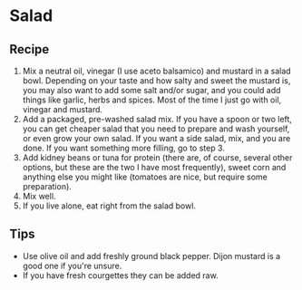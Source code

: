 # Salad

## Recipe

1. Mix a neutral oil, vinegar (I use aceto balsamico) and mustard in a salad bowl. Depending on your taste and how salty and sweet the mustard is, you may also want to add some salt and/or sugar, and you could add things like garlic, herbs and spices. Most of the time I just go with oil, vinegar and mustard.
2. Add a packaged, pre-washed salad mix. If you have a spoon or two left, you can get cheaper salad that you need to prepare and wash yourself, or even grow your own salad. If you want a side salad, mix, and you are done. If you want something more filling, go to step 3.
3. Add kidney beans or tuna for protein (there are, of course, several other options, but these are the two I have most frequently), sweet corn and anything else you might like (tomatoes are nice, but require some preparation).
4. Mix well.
5. If you live alone, eat right from the salad bowl.

## Tips

- Use olive oil and add freshly ground black pepper. Dijon mustard is a good one if you're unsure.
- If you have fresh courgettes they can be added raw.
